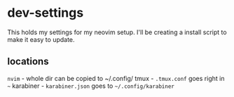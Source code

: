 # dev-settings

This holds my settings for my neovim setup. I'll be creating a install script to make it easy to update.


## locations

`nvim` -  whole dir can be copied to ~/.config/
tmux - `.tmux.conf` goes right in `~`
karabiner - `karabiner.json` goes to `~/.config/karabiner`
